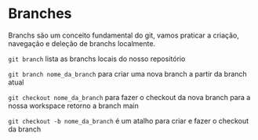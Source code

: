 # Branches

Branchs são um conceito fundamental do git, vamos praticar a criação, navegação e deleção de branchs localmente.

`git branch` lista as branchs locais do nosso repositório

`git branch nome_da_branch` para criar uma nova branch a partir da branch atual

`git checkout nome_da_branch` para fazer o checkout da nova branch para a nossa workspace
retorno a branch main

`git checkout -b nome_da_branch` é um atalho para criar e fazer o checkout da branch
